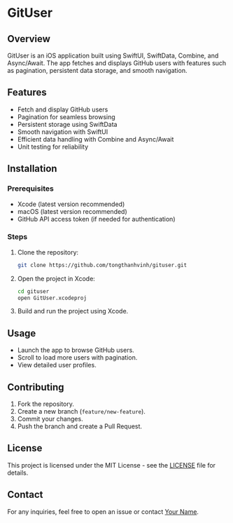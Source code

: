 # GitUser

## Overview

GitUser is an iOS application built using SwiftUI, SwiftData, Combine, and Async/Await. The app fetches and displays GitHub users with features such as pagination, persistent data storage, and smooth navigation.

## Features

- Fetch and display GitHub users
- Pagination for seamless browsing
- Persistent storage using SwiftData
- Smooth navigation with SwiftUI
- Efficient data handling with Combine and Async/Await
- Unit testing for reliability

## Installation

### Prerequisites

- Xcode (latest version recommended)
- macOS (latest version recommended)
- GitHub API access token (if needed for authentication)

### Steps

1. Clone the repository:
   ```sh
   git clone https://github.com/tongthanhvinh/gituser.git
   ```
2. Open the project in Xcode:
   ```sh
   cd gituser
   open GitUser.xcodeproj
   ```
3. Build and run the project using Xcode.

## Usage

- Launch the app to browse GitHub users.
- Scroll to load more users with pagination.
- View detailed user profiles.

## Contributing

1. Fork the repository.
2. Create a new branch (`feature/new-feature`).
3. Commit your changes.
4. Push the branch and create a Pull Request.

## License

This project is licensed under the MIT License - see the [LICENSE](LICENSE) file for details.

## Contact

For any inquiries, feel free to open an issue or contact [Your Name](mailto\:your@email.com).

